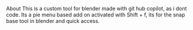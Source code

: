 About
This is a custom tool for blender made with git hub copilot, as i dont code.
 Its a pie menu based add on activated with Shift + f, its for the snap base tool in blender and quick access.

